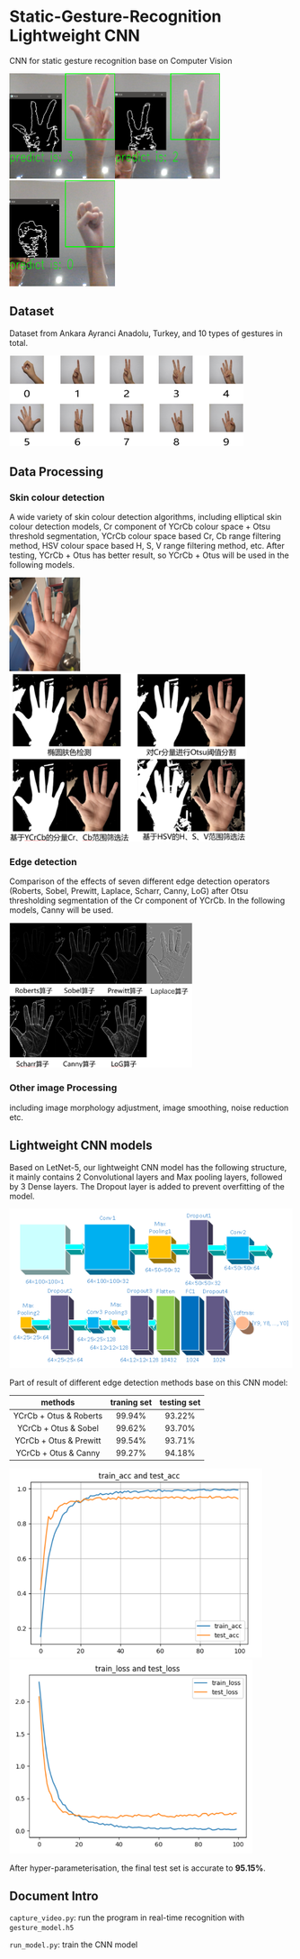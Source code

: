 # Static-Gesture-Recognition Lightweight CNN
CNN for static gesture recognition base on Computer Vision



​                                                   <img src="README.assets/image-20220929134724798.png" alt="image-20220929134724798" style="zoom: 25%;" /><img src="README.assets/image-20220929134827867.png" alt="image-20220929134827867" style="zoom: 25%;" /><img src="README.assets/image-20220929134917173.png" alt="image-20220929134917173" style="zoom:25%;" />

## Dataset

Dataset from Ankara Ayranci Anadolu, Turkey, and 10 types of gestures in total.

<img src="README.assets/image-20220929122701663.png" alt="image-20220929122701663" style="zoom: 67%;" />



## Data Processing

### Skin colour detection

A wide variety of skin colour detection algorithms, including elliptical skin colour detection models, Cr component of YCrCb colour space + Otsu threshold segmentation, YCrCb colour space based Cr, Cb range filtering method, HSV colour space based H, S, V range filtering method, etc. After testing, YCrCb + Otus has better result,  so YCrCb + Otus will be used in the following models.

<img src="README.assets/image-20220929130355897.png" alt="image-20220929130355897" style="zoom: 50%;" />

<img src="README.assets/image-20220929123244972.png" alt="image-20220929123244972" style="zoom:80%;" />



### Edge detection

Comparison of the effects of seven different edge detection operators (Roberts, Sobel, Prewitt, Laplace, Scharr, Canny, LoG) after Otsu thresholding segmentation of the Cr component of YCrCb. In the following models, Canny will be used.

<img src="README.assets/image-20220929130440673.png" alt="image-20220929130440673" style="zoom:67%;" />

### Other image Processing

including image morphology adjustment, image smoothing, noise reduction etc.



## Lightweight CNN models

Based on LetNet-5, our lightweight CNN model has the following structure, it mainly contains 2 Convolutional layers and Max pooling layers, followed by 3 Dense layers. The Dropout layer is added to prevent overfitting of the model.

![image-20220929130332044](README.assets/image-20220929130332044.png)



Part of result of different edge detection methods base on this CNN model:

|        methods         | traning set | testing set |
| :--------------------: | :---------: | :---------: |
| YCrCb + Otus & Roberts |   99.94%    |   93.22%    |
|  YCrCb + Otus & Sobel  |   99.62%    |   93.70%    |
| YCrCb + Otus & Prewitt |   99.54%    |   93.71%    |
|  YCrCb + Otus & Canny  |   99.27%    |   94.18%    |



<img src="README.assets/image-20220929133704444.png" alt="image-20220929133704444" style="zoom: 67%;" /><img src="README.assets/image-20220929133804556.png" alt="image-20220929133804556" style="zoom: 67%;" />

After hyper-parameterisation, the final test set is accurate to **95.15%**.



## Document Intro

`capture_video.py`: run the program in real-time recognition  with `gesture_model.h5`

`run_model.py`: train the CNN model

